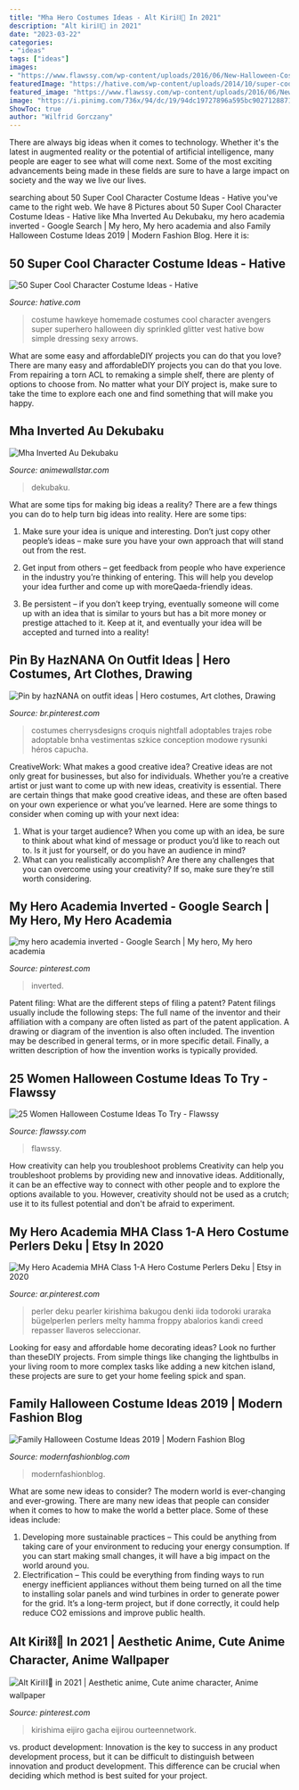 ```yaml
---
title: "Mha Hero Costumes Ideas - Alt Kiri⛓🔪 In 2021"
description: "Alt kiri⛓🔪 in 2021"
date: "2023-03-22"
categories:
- "ideas"
tags: ["ideas"]
images:
- "https://www.flawssy.com/wp-content/uploads/2016/06/New-Halloween-Costumes-Ideas-Adult-Sexy-costumes.jpg"
featuredImage: "https://hative.com/wp-content/uploads/2014/10/super-cool-costume-ideas/10-homemade-hawkeye-costume.jpg"
featured_image: "https://www.flawssy.com/wp-content/uploads/2016/06/New-Halloween-Costumes-Ideas-Adult-Sexy-costumes.jpg"
image: "https://i.pinimg.com/736x/94/dc/19/94dc19727896a595bc90271288714e04.jpg"
ShowToc: true
author: "Wilfrid Gorczany"
---
```



There are always big ideas when it comes to technology. Whether it's the latest in augmented reality or the potential of artificial intelligence, many people are eager to see what will come next. Some of the most exciting advancements being made in these fields are sure to have a large impact on society and the way we live our lives.

	

		
searching about 50 Super Cool Character Costume Ideas - Hative you've came to the right web. We have 8 Pictures about 50 Super Cool Character Costume Ideas - Hative like Mha Inverted Au Dekubaku, my hero academia inverted - Google Search | My hero, My hero academia and also Family Halloween Costume Ideas 2019 | Modern Fashion Blog. Here it is:
		
    
## 50 Super Cool Character Costume Ideas - Hative

<img loading=lazy src="https://hative.com/wp-content/uploads/2014/10/super-cool-costume-ideas/10-homemade-hawkeye-costume.jpg" onerror="this.onerror=null;this.src='https://tse3.mm.bing.net/th?id=OIP.qDukFPy1sEzK_sTSee0YMwHaLG&amp;pid=15.1';" alt="50 Super Cool Character Costume Ideas - Hative">

_Source: hative.com_

>costume hawkeye homemade costumes cool character avengers super superhero halloween diy sprinkled glitter vest hative bow simple dressing sexy arrows. 

	

What are some easy and affordableDIY projects you can do that you love?
There are many easy and affordableDIY projects you can do that you love. From repairing a torn ACL to remaking a simple shelf, there are plenty of options to choose from. No matter what your DIY project is, make sure to take the time to explore each one and find something that will make you happy.

    
## Mha Inverted Au Dekubaku

<img loading=lazy src="https://i.pinimg.com/564x/bc/3d/cc/bc3dcc22aaee943d691052395b4dc754.jpg" onerror="this.onerror=null;this.src='https://tse2.mm.bing.net/th?id=OIP.adHcybY9vtl3HTcevJY-6wHaKw&amp;pid=15.1';" alt="Mha Inverted Au Dekubaku">

_Source: animewallstar.com_

>dekubaku. 

	

What are some tips for making big ideas a reality?
There are a few things you can do to help turn big ideas into reality. Here are some tips:
1. Make sure your idea is unique and interesting. Don’t just copy other people’s ideas – make sure you have your own approach that will stand out from the rest.

2. Get input from others – get feedback from people who have experience in the industry you’re thinking of entering. This will help you develop your idea further and come up with moreQaeda-friendly ideas.

3. Be persistent – if you don’t keep trying, eventually someone will come up with an idea that is similar to yours but has a bit more money or prestige attached to it. Keep at it, and eventually your idea will be accepted and turned into a reality!

    
## Pin By HazNANA On Outfit Ideas | Hero Costumes, Art Clothes, Drawing

<img loading=lazy src="https://i.pinimg.com/736x/ba/86/8c/ba868cf183ceca37ef63d9272805f530.jpg" onerror="this.onerror=null;this.src='https://tse2.mm.bing.net/th?id=OIP.Bg0vXJ6T3sOMKgJLEEQs2AHaLO&amp;pid=15.1';" alt="Pin by hazNANA on outfit ideas | Hero costumes, Art clothes, Drawing">

_Source: br.pinterest.com_

>costumes cherrysdesigns croquis nightfall adoptables trajes robe adoptable bnha vestimentas szkice conception modowe rysunki héros capucha. 

	

CreativeWork: What makes a good creative idea?
Creative ideas are not only great for businesses, but also for individuals. Whether you’re a creative artist or just want to come up with new ideas, creativity is essential. There are certain things that make good creative ideas, and these are often based on your own experience or what you’ve learned. Here are some things to consider when coming up with your next idea: 
1) What is your target audience? When you come up with an idea, be sure to think about what kind of message or product you’d like to reach out to. Is it just for yourself, or do you have an audience in mind? 
2) What can you realistically accomplish? Are there any challenges that you can overcome using your creativity? If so, make sure they’re still worth considering.

    
## My Hero Academia Inverted - Google Search | My Hero, My Hero Academia

<img loading=lazy src="https://i.pinimg.com/736x/73/16/ed/7316ed54102dea6f5aef1654d4c69808.jpg" onerror="this.onerror=null;this.src='https://tse1.mm.bing.net/th?id=OIP.T3KXP-VqFucZMfnMqIhP7gHaKX&amp;pid=15.1';" alt="my hero academia inverted - Google Search | My hero, My hero academia">

_Source: pinterest.com_

>inverted. 

	

Patent filing: What are the different steps of filing a patent?
Patent filings usually include the following steps: 
The full name of the inventor and their affiliation with a company are often listed as part of the patent application. A drawing or diagram of the invention is also often included. The invention may be described in general terms, or in more specific detail. Finally, a written description of how the invention works is typically provided.

    
## 25 Women Halloween Costume Ideas To Try - Flawssy

<img loading=lazy src="https://www.flawssy.com/wp-content/uploads/2016/06/New-Halloween-Costumes-Ideas-Adult-Sexy-costumes.jpg" onerror="this.onerror=null;this.src='https://tse2.mm.bing.net/th?id=OIP.uStp6iGSDPn3J6e5mzX5vQHaLA&amp;pid=15.1';" alt="25 Women Halloween Costume Ideas To Try - Flawssy">

_Source: flawssy.com_

>flawssy. 

	

How creativity can help you troubleshoot problems
Creativity can help you troubleshoot problems by providing new and innovative ideas. Additionally, it can be an effective way to connect with other people and to explore the options available to you. However, creativity should not be used as a crutch; use it to its fullest potential and don't be afraid to experiment.

    
## My Hero Academia MHA Class 1-A Hero Costume Perlers Deku | Etsy In 2020

<img loading=lazy src="https://i.pinimg.com/736x/94/dc/19/94dc19727896a595bc90271288714e04.jpg" onerror="this.onerror=null;this.src='https://tse2.mm.bing.net/th?id=OIP.r2dtwEHkzb7v8KGZcls5sAHaJ3&amp;pid=15.1';" alt="My Hero Academia MHA Class 1-A Hero Costume Perlers Deku | Etsy in 2020">

_Source: ar.pinterest.com_

>perler deku pearler kirishima bakugou denki iida todoroki uraraka bügelperlen perlers melty hamma froppy abalorios kandi creed repasser llaveros seleccionar. 

	

Looking for easy and affordable home decorating ideas? Look no further than theseDIY projects. From simple things like changing the lightbulbs in your living room to more complex tasks like adding a new kitchen island, these projects are sure to get your home feeling spick and span.

    
## Family Halloween Costume Ideas 2019 | Modern Fashion Blog

<img loading=lazy src="https://modernfashionblog.com/wp-content/uploads/2019/08/Family-Halloween-Costume-Ideas-2019-9.jpg" onerror="this.onerror=null;this.src='https://tse3.mm.bing.net/th?id=OIP.3Ak00AzcbVVP0nQ99RcqCAHaLJ&amp;pid=15.1';" alt="Family Halloween Costume Ideas 2019 | Modern Fashion Blog">

_Source: modernfashionblog.com_

>modernfashionblog. 

	

What are some new ideas to consider?
The modern world is ever-changing and ever-growing. There are many new ideas that people can consider when it comes to how to make the world a better place. Some of these ideas include: 
1. Developing more sustainable practices – This could be anything from taking care of your environment to reducing your energy consumption. If you can start making small changes, it will have a big impact on the world around you. 
2. Electrification – This could be everything from finding ways to run energy inefficient appliances without them being turned on all the time to installing solar panels and wind turbines in order to generate power for the grid. It’s a long-term project, but if done correctly, it could help reduce CO2 emissions and improve public health. 

    
## Alt Kiri⛓🔪 In 2021 | Aesthetic Anime, Cute Anime Character, Anime Wallpaper

<img loading=lazy src="https://i.pinimg.com/736x/ec/77/04/ec770480678fa9827f40aeb728620022.jpg" onerror="this.onerror=null;this.src='https://tse4.mm.bing.net/th?id=OIP.Ikm244dNcbRsWsua-hkZyAHaHa&amp;pid=15.1';" alt="Alt Kiri⛓🔪 in 2021 | Aesthetic anime, Cute anime character, Anime wallpaper">

_Source: pinterest.com_

>kirishima eijiro gacha eijirou ourteennetwork. 

	

vs. product development:
Innovation is the key to success in any product development process, but it can be difficult to distinguish between innovation and product development. This difference can be crucial when deciding which method is best suited for your project.

